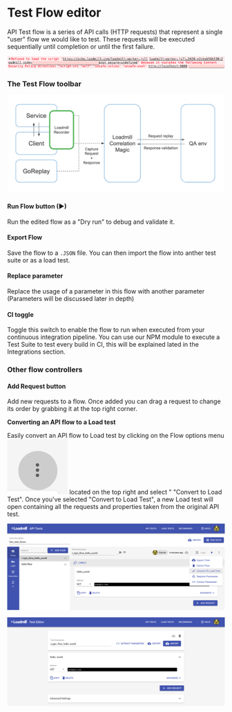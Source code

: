 # Test Flow editor

API Test flow is a series of API calls \(HTTP requests\) that represent a single "user" flow we would like to test. These requests will be executed sequentially until completion or until the first failure.

![Test Flow editor section](../../.gitbook/assets/image%20%2811%29.png)

### The Test Flow toolbar

![](../../.gitbook/assets/image%20%2810%29.png)

#### **Run Flow button** \(▶\)

Run the edited flow as a "Dry run" to debug and validate it.

#### **Export Flow**

Save the flow to a `.JSON` file. You can then import the flow into anther test suite or as a load test.

#### **Replace parameter**

Replace the usage of a parameter in this flow with another parameter \(Parameters will be discussed later in depth\) 

#### **CI toggle**

Toggle this switch to enable the flow to run when executed from your continuous integration pipeline. You can use our NPM module to execute a Test Suite to test every build in CI, this will be explained lated in the Integrations section.

### Other flow controllers

#### **Add Request button**

Add new requests to a flow. Once added you can drag a request to change its order by grabbing it at the top right corner. 

**Converting an API flow to a Load test**

Easily convert an API flow to Load test by clicking on the Flow options menu ![](../../.gitbook/assets/screen-shot-2020-02-03-at-12.12.19-pm.png) located on the top right and select " "Convert to Load Test". Once you've selected "Convert to Load Test", a new Load test will open containing all the requests and properties taken from the original API test.

![Select &quot;Convert To Load Test&quot; in the flow&apos;s options menu](../../.gitbook/assets/assets_-lhdbundi3wpd9vsolzu_-m-9ve8pnpzqxg6k-l5h_-m-9yr0z6kwxn_zozw4h_screen-shot-2020-02-03-at-12.1.png)

![The newly created Load Test from the API flow](../../.gitbook/assets/screen-shot-2020-02-03-at-12.16.40-pm.png)

